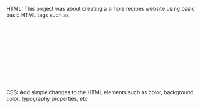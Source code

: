 HTML:
This project was about creating a simple recipes website using basic basic HTML tags such as <pre> <h1></h1> <p></p> <a></a> <ul></ul> <ol></ol> <img/> </pre>

CSS:
Add simple changes to the HTML elements such as color, background color, typography properties, etc